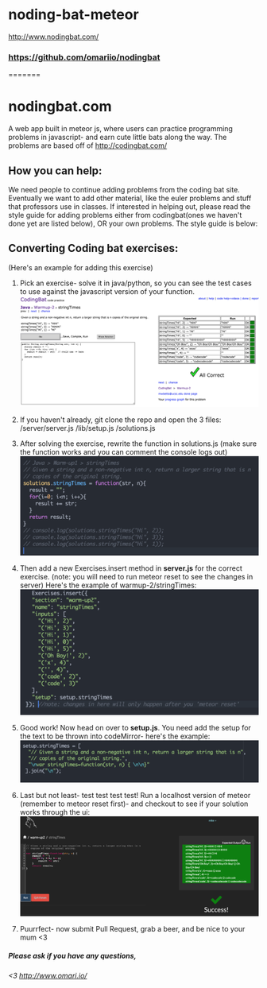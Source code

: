 
# noding-bat-meteor
<http://www.nodingbat.com/>
### https://github.com/omariio/nodingbat
=======
# nodingbat.com
A web app built in meteor js, where users can practice programming problems
in javascript- and earn cute little bats along the way. The problems are based
off of <http://codingbat.com/>

## How you can help:
We need people to continue adding problems from the coding bat site. Eventually we want to add other
material, like the euler problems and stuff that professors use in classes. If interested in helping out,
please read the style guide for adding problems either from codingbat(ones we haven't done yet are listed below),
OR your own problems. The style guide is below:

## Converting Coding bat exercises:
(Here's an example for adding this exercise)

1.  Pick an exercise- solve it in java/python, so you can see the test cases to use against the javascript version of your function. ![<3](/public/1.png)

2.  If you haven't already, git clone the repo and open the 3 files: 
  /server/server.js 
  /lib/setup.js
  /solutions.js

3.  After solving the exercise, rewrite the function in solutions.js (make sure the function works and you can comment the console logs out)
![<3](/public/2.png)

4.  Then add a new Exercises.insert method in **server.js** for the correct exercise. (note: you will need to run meteor reset to see the changes in server) Here's the example of warmup-2/stringTimes:![<3](/public/3.png)

5.  Good work! Now head on over to  **setup.js**. You need add the setup for the text to be thrown into codeMirror- here's the example: ![<3](/public/4.png)


6.  Last but not least- test test test test! Run a localhost version of meteor (remember to meteor reset first)- and checkout to see if your solution works through the ui: ![<3](/public/5.png)
  
7.  Puurrfect- now submit Pull Request, grab a beer, and be nice to your mum <3 

##### Please ask if you have any questions,
###### <3 <http://www.omari.io/>
 



